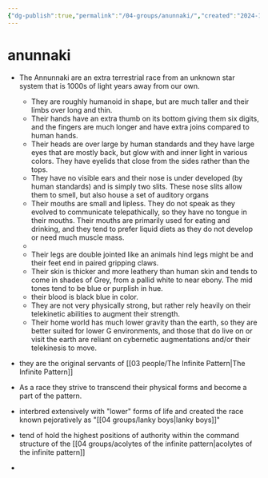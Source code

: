 ```yaml
---
{"dg-publish":true,"permalink":"/04-groups/anunnaki/","created":"2024-12-27T11:21:19.154-06:00","updated":"2025-10-25T20:38:24.620-05:00"}
---
```


# anunnaki
- The Annunnaki are an extra terrestrial race from an unknown star system that is 1000s of light years away from our own.  
	- They are roughly humanoid in shape, but are much taller and their limbs over long and thin.
	- Their hands have an extra thumb on its bottom giving them six digits, and the fingers are much longer and have extra joins compared to human hands.
	- Their heads are over large by human standards and they have large eyes that are mostly back, but glow with and inner light in various colors.  They have eyelids that close from the sides rather than the tops.
	- They have no visible ears and their nose is under developed (by human standards) and is simply two slits.  These nose slits allow them to smell, but also house a set of auditory organs
	- Their mouths are small and lipless.  They do not speak as they evolved to communicate telepathically, so they have no tongue in their mouths. Their mouths are primarily used for eating and drinking, and they tend to prefer liquid diets as they do not develop or need much muscle mass. 
	- 
	- Their legs are double jointed like an animals hind legs might be and their feet end in paired gripping claws. 
	- Their skin is thicker and more leathery than human skin and tends to come in shades of Grey, from a pallid white to near ebony.  The mid tones tend to be blue or purplish in hue.
	- their blood is black blue in color.
	- They are not very physically strong, but rather rely heavily on their telekinetic abilities to augment their strength.
	- Their home world has much lower gravity than the earth, so they are better suited for lower G environments, and those that do live on or visit the earth are reliant on cybernetic augmentations and/or their telekinesis to move.
	
- they are the original servants of [[03 people/The Infinite Pattern\|The Infinite Pattern]]
- As a race they strive to transcend their physical forms and become a part of the pattern.  
- interbred extensively with "lower" forms of life and created the race known pejoratively as "[[04 groups/lanky boys\|lanky boys]]"
- tend of hold the highest positions of authority within the command structure of the [[04 groups/acolytes of the infinite pattern\|acolytes of the infinite pattern]]
- 